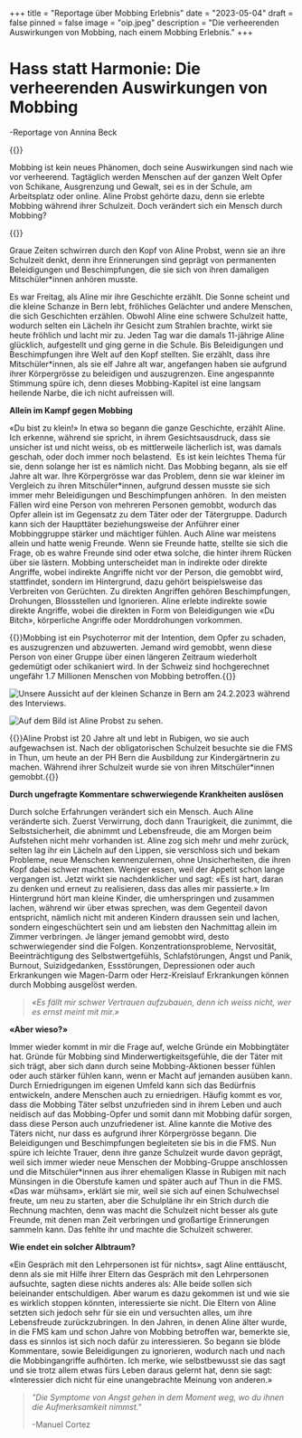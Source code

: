 +++
title = "Reportage über Mobbing Erlebnis"
date = "2023-05-04"
draft = false
pinned = false
image = "oip.jpeg"
description = "Die verheerenden Auswirkungen von Mobbing, nach einem Mobbing Erlebnis."
+++
# **Hass statt Harmonie: Die verheerenden Auswirkungen von Mobbing**

\-Reportage von Annina Beck

{{<lead>}}

Mobbing ist kein neues Phänomen, doch seine Auswirkungen sind nach wie vor verheerend. Tagtäglich werden Menschen auf der ganzen Welt Opfer von Schikane, Ausgrenzung und Gewalt, sei es in der Schule, am Arbeitsplatz oder online. Aline Probst gehörte dazu, denn sie erlebte Mobbing während ihrer Schulzeit. Doch verändert sich ein Mensch durch Mobbing?

{{</lead>}}

Graue Zeiten schwirren durch den Kopf von Aline Probst, wenn sie an ihre Schulzeit denkt, denn ihre Erinnerungen sind geprägt von permanenten Beleidigungen und Beschimpfungen, die sie sich von ihren damaligen Mitschüler*innen anhören musste.

Es war Freitag, als Aline mir ihre Geschichte erzählt. Die Sonne scheint und die kleine Schanze in Bern lebt, fröhliches Gelächter und andere Menschen, die sich Geschichten erzählen. Obwohl Aline eine schwere Schulzeit hatte, wodurch selten ein Lächeln ihr Gesicht zum Strahlen brachte, wirkt sie heute fröhlich und lacht mir zu. Jeden Tag war die damals 11-jährige Aline glücklich, aufgestellt und ging gerne in die Schule. Bis Beleidigungen und Beschimpfungen ihre Welt auf den Kopf stellten. Sie erzählt, dass ihre Mitschüler*innen, als sie elf Jahre alt war, angefangen haben sie aufgrund ihrer Körpergrösse zu beleidigen und auszugrenzen. Eine angespannte Stimmung spüre ich, denn dieses Mobbing-Kapitel ist eine langsam heilende Narbe, die ich nicht aufreissen will.

**Allein im Kampf gegen Mobbing**

«Du bist zu klein!» In etwa so begann die ganze Geschichte, erzählt Aline. Ich erkenne, während sie spricht, in ihrem Gesichtsausdruck, dass sie unsicher ist und nicht weiss, ob es mittlerweile lächerlich ist, was damals geschah, oder doch immer noch belastend.  Es ist kein leichtes Thema für sie, denn solange her ist es nämlich nicht. Das Mobbing begann, als sie elf Jahre alt war. Ihre Körpergrösse war das Problem, denn sie war kleiner im Vergleich zu ihren Mitschüler*innen, aufgrund dessen musste sie sich immer mehr Beleidigungen und Beschimpfungen anhören.  In den meisten Fällen wird eine Person von mehreren Personen gemobbt, wodurch das Opfer allein ist im Gegensatz zu dem Täter oder der Tätergruppe. Dadurch kann sich der Haupttäter beziehungsweise der Anführer einer Mobbinggruppe stärker und mächtiger fühlen. Auch Aline war meistens allein und hatte wenig Freunde. Wenn sie Freunde hatte, stellte sie sich die Frage, ob es wahre Freunde sind oder etwa solche, die hinter ihrem Rücken über sie lästern. Mobbing unterscheidet man in indirekte oder direkte Angriffe, wobei indirekte Angriffe nicht vor der Person, die gemobbt wird, stattfindet, sondern im Hintergrund, dazu gehört beispielsweise das Verbreiten von Gerüchten. Zu direkten Angriffen gehören Beschimpfungen, Drohungen, Blossstellen und Ignorieren. Aline erlebte indirekte sowie direkte Angriffe, wobei die direkten in Form von Beleidigungen wie «Du Bitch», körperliche Angriffe oder Morddrohungen vorkommen.

{{<box>}}Mobbing ist ein Psychoterror mit der Intention, dem Opfer zu schaden, es auszugrenzen und abzuwerten. Jemand wird gemobbt, wenn diese Person von einer Gruppe über einen längeren Zeitraum wiederholt gedemütigt oder schikaniert wird. In der Schweiz sind hochgerechnet ungefähr 1.7 Millionen Menschen von Mobbing betroffen.{{</box>}}

![Unsere Aussicht auf der kleinen Schanze in Bern am 24.2.2023 während des Interviews.](whatsapp-image-2023-05-04-at-22.07.49-1-.jpeg)

![Auf dem Bild ist Aline Probst zu sehen.](76812b26-811d-442b-88cd-ffe7de09cfc8.jpeg)

{{<box>}}Aline Probst ist 20 Jahre alt und lebt in Rubigen, wo sie auch aufgewachsen ist. Nach der obligatorischen Schulzeit besuchte sie die FMS in Thun, um heute an der PH Bern die Ausbildung zur Kindergärtnerin zu machen. Während ihrer Schulzeit wurde sie von ihren Mitschüler*innen gemobbt.{{</box>}}

**Durch ungefragte Kommentare schwerwiegende Krankheiten auslösen**  

Durch solche Erfahrungen verändert sich ein Mensch. Auch Aline veränderte sich. Zuerst Verwirrung, doch dann Traurigkeit, die zunimmt, die Selbstsicherheit, die abnimmt und Lebensfreude, die am Morgen beim Aufstehen nicht mehr vorhanden ist. Aline zog sich mehr und mehr zurück, selten lag ihr ein Lächeln auf den Lippen, sie verschloss sich und bekam Probleme, neue Menschen kennenzulernen, ohne Unsicherheiten, die ihren Kopf dabei schwer machten. Weniger essen, weil der Appetit schon lange vergangen ist. Jetzt wirkt sie nachdenklicher und sagt: «Es ist hart, daran zu denken und erneut zu realisieren, dass das alles mir passierte.» Im Hintergrund hört man kleine Kinder, die umherspringen und zusammen lachen, während wir über etwas sprechen, was dem Gegenteil davon entspricht, nämlich nicht mit anderen Kindern draussen sein und lachen, sondern eingeschüchtert sein und am liebsten den Nachmittag allein im Zimmer verbringen. Je länger jemand gemobbt wird, desto schwerwiegender sind die Folgen. Konzentrationsprobleme, Nervosität, Beeinträchtigung des Selbstwertgefühls, Schlafstörungen, Angst und Panik, Burnout, Suizidgedanken, Essstörungen, Depressionen oder auch Erkrankungen wie Magen-Darm oder Herz-Kreislauf Erkrankungen können durch Mobbing ausgelöst werden.

> *«Es fällt mir schwer Vertrauen aufzubauen, denn ich weiss nicht, wer es ernst meint mit mir.»*

**«Aber wieso?»**

Immer wieder kommt in mir die Frage auf, welche Gründe ein Mobbingtäter hat. Gründe für Mobbing sind Minderwertigkeitsgefühle, die der Täter mit sich trägt, aber sich dann durch seine Mobbing-Aktionen besser fühlen oder auch stärker fühlen kann, wenn er Macht auf jemanden ausüben kann. Durch Erniedrigungen im eigenen Umfeld kann sich das Bedürfnis entwickeln, andere Menschen auch zu erniedrigen. Häufig kommt es vor, dass die Mobbing Täter selbst unzufrieden sind in ihrem Leben und auch neidisch auf das Mobbing-Opfer und somit dann mit Mobbing dafür sorgen, dass diese Person auch unzufriedener ist. Aline kannte die Motive des Täters nicht, nur dass es aufgrund ihrer Körpergrösse begann. Die Beleidigungen und Beschimpfungen begleiteten sie bis in die FMS. Nun spüre ich leichte Trauer, denn ihre ganze Schulzeit wurde davon geprägt, weil sich immer wieder neue Menschen der Mobbing-Gruppe anschlossen und die Mitschüler*innen aus ihrer ehemaligen Klasse in Rubigen mit nach Münsingen in die Oberstufe kamen und später auch auf Thun in die FMS. «Das war mühsam», erklärt sie mir, weil sie sich auf einen Schulwechsel freute, um neu zu starten, aber die Schulpläne ihr ein Strich durch die Rechnung machten, denn was macht die Schulzeit nicht besser als gute Freunde, mit denen man Zeit verbringen und großartige Erinnerungen sammeln kann. Das fehlte ihr und machte die Schulzeit schwerer.

**Wie endet ein solcher Albtraum?**

«Ein Gespräch mit den Lehrpersonen ist für nichts», sagt Aline enttäuscht, denn als sie mit Hilfe ihrer Eltern das Gespräch mit den Lehrpersonen aufsuchte, sagten diese nichts anderes als: Alle beide sollen sich beieinander entschuldigen. Aber warum es dazu gekommen ist und wie sie es wirklich stoppen könnten, interessierte sie nicht. Die Eltern von Aline setzten sich jedoch sehr für sie ein und versuchten alles, um ihre Lebensfreude zurückzubringen. In den Jahren, in denen Aline älter wurde, in die FMS kam und schon Jahre von Mobbing betroffen war, bemerkte sie, dass es sinnlos ist sich noch dafür zu interessieren. So begann sie blöde Kommentare, sowie Beleidigungen zu ignorieren, wodurch nach und nach die Mobbingangriffe aufhörten. Ich merke, wie selbstbewusst sie das sagt und sie trotz allem etwas fürs Leben daraus gelernt hat, denn sie sagt: «Interessier dich nicht für eine unangebrachte Meinung von anderen.»

> *"Die Symptome von Angst gehen in dem Moment weg, wo du ihnen die Aufmerksamkeit nimmst."*
>
> \-Manuel Cortez